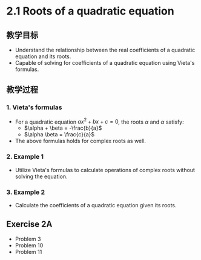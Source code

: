 # **2.1 Roots of a quadratic equation**

## 教学目标

- Understand the relationship between the real coefficients of a quadratic equation and its roots.
- Capable of solving for coefficients of a quadratic equation using Vieta's formulas.

## 教学过程

### 1. Vieta's formulas

- For a quadratic equation $ax^2 + bx + c = 0$, the roots $\alpha$ and $\alpha$ satisfy:
  - $\alpha + \beta = -\frac{b}{a}$
  - $\alpha \beta = \frac{c}{a}$
- The above formulas holds for complex roots as well.

### 2. **Example 1**

- Utilize Vieta's formulas to calculate operations of complex roots without solving the equation.

### 3. **Example 2**

- Calculate the coefficients of a quadratic equation given its roots.

## Exercise 2A

- Problem 3
- Problem 10
- Problem 11
